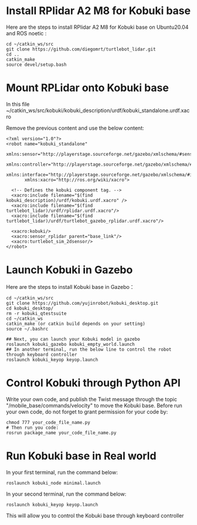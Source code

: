 # Install RPlidar A2 M8 for Kobuki base
Here are the steps to install RPlidar A2 M8 for Kobuki base on Ubuntu20.04 and ROS noetic :
```
cd ~/catkin_ws/src
git clone https://github.com/diegomrt/turtlebot_lidar.git
cd ..
catkin_make
source devel/setup.bash

```

# Mount RPLidar onto Kobuki base
In this file ~/catkin_ws/src/kobuki/kobuki_description/urdf/kobuki_standalone.urdf.xacro

Remove the previous content and use the below content:
```
<?xml version="1.0"?>
<robot name="kobuki_standalone"
       xmlns:sensor="http://playerstage.sourceforge.net/gazebo/xmlschema/#sensor"
       xmlns:controller="http://playerstage.sourceforge.net/gazebo/xmlschema/#controller"
       xmlns:interface="http://playerstage.sourceforge.net/gazebo/xmlschema/#interface"
       xmlns:xacro="http://ros.org/wiki/xacro">

  <!-- Defines the kobuki component tag. -->
  <xacro:include filename="$(find kobuki_description)/urdf/kobuki.urdf.xacro" />
  <xacro:include filename="$(find turtlebot_lidar)/urdf/rplidar.urdf.xacro"/>  
  <xacro:include filename="$(find turtlebot_lidar)/urdf/turtlebot_gazebo_rplidar.urdf.xacro"/>

  <xacro:kobuki/>
  <xacro:sensor_rplidar parent="base_link"/>
  <xacro:turtlebot_sim_2dsensor/>
</robot>

```

# Launch Kobuki in Gazebo
Here are the steps to install Kobuki base in Gazebo：
```
cd ~/catkin_ws/src
git clone https://github.com/yujinrobot/kobuki_desktop.git
cd kobuki_desktop/
rm -r kobuki_qtestsuite
cd ~/catkin_ws
catkin_make (or catkin build depends on your setting)
source ~/.bashrc

## Next, you can launch your Kobuki model in gazebo
roslaunch kobuki_gazebo kobuki_empty_world.launch
## In another terminal, run the below line to control the robot through keyboard controller
roslaunch kobuki_keyop keyop.launch
```

# Control Kobuki through Python API
Write your own code, and publish the Twist message through the topic "/mobile_base/commands/velocity" to move the Kobuki base. Before run your own code, do not forget to grant permission for your code by:
```
chmod 777 your_code_file_name.py
# Then run you code:
rosrun package_name your_code_file_name.py
```

# Run Kobuki base in Real world
In your first terminal, run the command below:
```
roslaunch kobuki_node minimal.launch
```
In your second terminal, run the command below:
```
roslaunch kobuki_keyop keyop.launch
```
This will allow you to control the Kobuki base through keyboard controller

